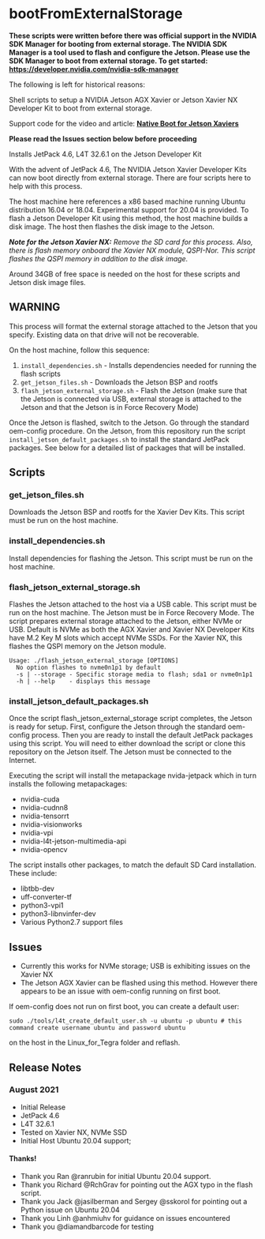 # bootFromExternalStorage
<b>These scripts were written before there was official support in the NVIDIA SDK Manager for booting from external storage. The NVIDIA SDK Manager is a tool used to flash and configure the Jetson. Please use the SDK Manager to boot from external storage. To get started: https://developer.nvidia.com/nvidia-sdk-manager</b>

The following is left for historical reasons:

Shell scripts to setup a NVIDIA Jetson AGX Xavier or Jetson Xavier NX Developer Kit to boot from external storage.

Support code for the video and article: [**Native Boot for Jetson Xaviers**](https://www.jetsonhacks.com/2021/08/25/native-boot-for-jetson-xaviers/)

**Please read the Issues section below before proceeding**

Installs JetPack 4.6, L4T 32.6.1 on the Jetson Developer Kit

With the advent of JetPack 4.6, The NVIDIA Jetson Xavier Developer Kits can now boot directly from external storage. 
There are four scripts here to help with this process.

The host machine here references a x86 based machine running Ubuntu distribution 16.04 or 18.04. Experimental support for 20.04 is provided. To flash a Jetson Developer Kit using this method, the host machine builds a disk image. The host then flashes the disk image to the Jetson. 

_**Note for the Jetson Xavier NX:** Remove the SD card for this process. Also, there is flash memory onboard the Xavier NX module, QSPI-Nor.  This script flashes the QSPI memory in addition to the disk image._

Around 34GB of free space is needed on the host for these scripts and Jetson disk image files.

## WARNING
This process will format the external storage attached to the Jetson that you specify. Existing data on that drive will not be recoverable.

On the host machine, follow this sequence:
1. `install_dependencies.sh` - Installs dependencies needed for running the flash scripts
2. `get_jetson_files.sh` - Downloads the Jetson BSP and rootfs
3. `flash_jetson_external_storage.sh` - Flash the Jetson (make sure that the Jetson is connected via USB, external storage is attached to the Jetson and that the Jetson is in Force Recovery Mode)

Once the Jetson is flashed, switch to the Jetson. Go through the standard oem-config procedure. On the Jetson, from this repository run the script `install_jetson_default_packages.sh` to install the standard JetPack packages. See below for a detailed list of packages that will be installed.

## Scripts

### get_jetson_files.sh
Downloads the Jetson BSP and rootfs for the Xavier Dev Kits. This script must be run on the host machine.

### install_dependencies.sh
Install dependencies for flashing the Jetson. This script must be run on the host machine.

### flash_jetson_external_storage.sh
Flashes the Jetson attached to the host via a USB cable. This script must be run on the host machine. The Jetson must be in Force Recovery Mode.
The script prepares external storage attached to the Jetson, either NVMe or USB. Default is NVMe as both the AGX Xavier and Xavier NX 
Developer Kits have M.2 Key M slots which accept NVMe SSDs. For the Xavier NX, this flashes the QSPI memory on the Jetson module.
```
Usage: ./flash_jetson_external_storage [OPTIONS]
  No option flashes to nvme0n1p1 by default
  -s | --storage - Specific storage media to flash; sda1 or nvme0n1p1
  -h | --help    - displays this message
```
 
 ### install_jetson_default_packages.sh
 Once the script flash_jetson_external_storage script completes, the Jetson is ready for setup. First, configure the Jetson through the standard oem-config process. Then you are ready to install the default JetPack packages using this script.  You will need to either download the script or clone this repository on the Jetson itself. The Jetson must be connected to the Internet.
 
 Executing the script will install the metapackage nvida-jetpack which in turn installs the following metapackages:
 
 * nvidia-cuda
 * nvidia-cudnn8
 * nvidia-tensorrt
 * nvidia-visionworks
 * nvidia-vpi
 * nvidia-l4t-jetson-multimedia-api
 * nvidia-opencv
 
 The script installs other packages, to match the default SD Card installation. These include:
 
 * libtbb-dev
 * uff-converter-tf
 * python3-vpi1
 * python3-libnvinfer-dev
 * Various Python2.7 support files

## Issues
* Currently this works for NVMe storage; USB is exhibiting issues on the Xavier NX
* The Jetson AGX Xavier can be flashed using this method. However there appears to be an issue with oem-config running on first boot.

If oem-config does not run on first boot, you can create a default user:

`sudo ./tools/l4t_create_default_user.sh -u ubuntu -p ubuntu # this command create username ubuntu and password ubuntu`

on the host in the Linux_for_Tegra folder and reflash.

## Release Notes

### August 2021
* Initial Release
* JetPack 4.6
* L4T 32.6.1
* Tested on Xavier NX, NVMe SSD
* Initial Host Ubuntu 20.04 support; 

#### Thanks!
* Thank you Ran @ranrubin for initial Ubuntu 20.04 support.
* Thank you Richard @RchGrav for pointing out the AGX typo in the flash script.
* Thank you Jack @jasilberman and Sergey @sskorol for pointing out a Python issue on Ubuntu 20.04
* Thank you Linh @anhmiuhv for guidance on issues encountered
* Thank you @diamandbarcode for testing

